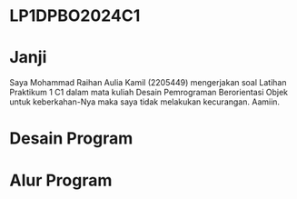# LP1DPBO2024C1

# Janji
Saya Mohammad Raihan Aulia Kamil (2205449) mengerjakan soal Latihan Praktikum 1 C1 dalam mata kuliah Desain Pemrograman Berorientasi Objek untuk keberkahan-Nya maka saya tidak melakukan kecurangan. Aamiin.

# Desain Program

# Alur Program
